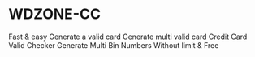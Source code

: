 # WDZONE-CC
Fast &amp; easy Generate a valid card Generate multi valid card Credit Card Valid Checker Generate Multi Bin Numbers Without limit &amp; Free
